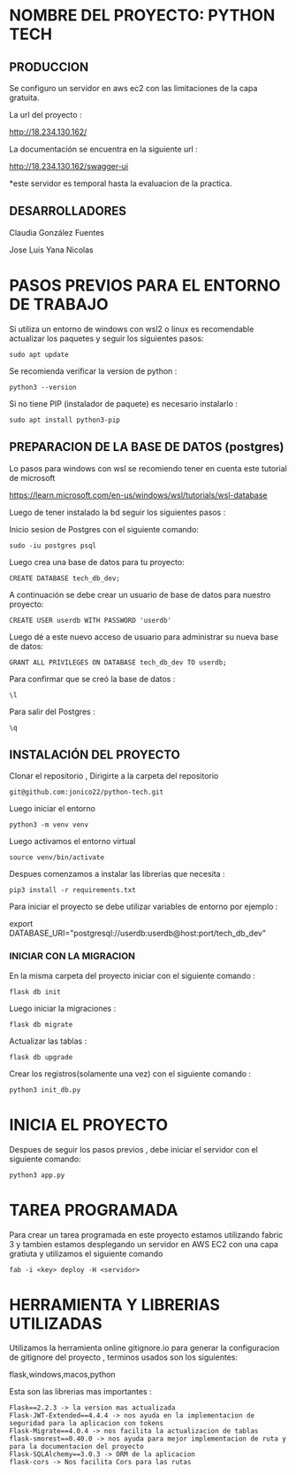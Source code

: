# NOMBRE DEL PROYECTO: PYTHON TECH

## PRODUCCION

Se configuro un servidor en aws ec2 con las limitaciones de la capa gratuita.

La url del proyecto :

http://18.234.130.162/

La documentación se encuentra en la siguiente url :

http://18.234.130.162/swagger-ui

*este servidor es temporal hasta la evaluacion de la practica.

## DESARROLLADORES

Claudia González Fuentes

Jose Luis Yana Nicolas


# PASOS PREVIOS PARA EL ENTORNO DE TRABAJO

Si utiliza un entorno de windows con wsl2 o linux es recomendable actualizar los paquetes y seguir los siguientes pasos:

`sudo apt update`

Se recomienda verificar la version de python :

`python3 --version`

Si no tiene PIP (instalador de paquete) es necesario instalarlo :

`sudo apt install python3-pip`

## PREPARACION DE LA BASE DE DATOS (postgres)

Lo pasos para windows con wsl se recomiendo tener en cuenta este tutorial de microsoft

https://learn.microsoft.com/en-us/windows/wsl/tutorials/wsl-database

Luego de tener instalado la bd seguir los siguientes pasos :

Inicio sesion de Postgres con el siguiente comando:

`sudo -iu postgres psql`

Luego crea una base de datos para tu proyecto:

`CREATE DATABASE tech_db_dev;`

A continuación se debe crear un usuario de base de datos para nuestro proyecto:

`CREATE USER userdb WITH PASSWORD 'userdb'`

Luego dé a este nuevo acceso de usuario para administrar su nueva base de datos:

`GRANT ALL PRIVILEGES ON DATABASE tech_db_dev TO userdb;`

Para confirmar que se creó la base de datos :

`\l`

Para salir del Postgres :

`\q`

## INSTALACIÓN DEL PROYECTO

Clonar el repositorio , Dirigirte a la carpeta del repositorio

`git@github.com:jonico22/python-tech.git`

Luego iniciar el entorno

`python3 -m venv venv`

Luego activamos el entorno virtual

`source venv/bin/activate`

Despues comenzamos a  instalar las librerias que necesita :

`pip3 install -r requirements.txt`

Para iniciar el proyecto se debe utilizar variables de entorno por ejemplo :

export DATABASE_URI="postgresql://userdb:userdb@host:port/tech_db_dev"

### INICIAR CON LA MIGRACION

En la misma carpeta del proyecto iniciar con el siguiente comando :

`flask db init`

Luego iniciar la migraciones :

`flask db migrate`

Actualizar las tablas :

`flask db upgrade`

Crear los registros(solamente una vez) con el siguiente comando :

`python3 init_db.py`

# INICIA EL PROYECTO

Despues de seguir los pasos previos , debe iniciar el servidor con el siguiente comando:

 `python3 app.py`

# TAREA PROGRAMADA

Para crear un tarea programada en este proyecto estamos utilizando fabric 3 y tambien estamos desplegando un servidor en AWS EC2 con una capa gratiuta y utilizamos el siguiente comando

`fab -i <key> deploy -H <servidor>`

# HERRAMIENTA Y LIBRERIAS UTILIZADAS 

Utilizamos la herramienta online gitignore.io para generar la configuracion de gitignore del proyecto , terminos usados son los siguientes:

flask,windows,macos,python

Esta son las librerias mas importantes :

```
Flask==2.2.3 -> la version mas actualizada
Flask-JWT-Extended==4.4.4 -> nos ayuda en la implementacion de seguridad para la aplicacion con tokens
Flask-Migrate==4.0.4 -> nos facilita la actualizacion de tablas
flask-smorest==0.40.0 -> nos ayuda para mejor implementacion de ruta y para la documentacion del proyecto
Flask-SQLAlchemy==3.0.3 -> ORM de la aplicacion
flask-cors -> Nos facilita Cors para las rutas

